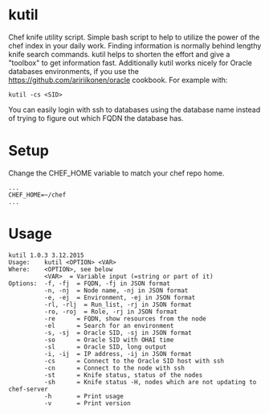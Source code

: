 # kutil
Chef knife utility script. Simple bash script to help to utilize the power of the chef index in your daily work. Finding information is normally behind lengthy knife search commands. kutil helps to shorten the effort and give a "toolbox" to get information fast. Additionally kutil works nicely for Oracle databases environments, if you use the https://github.com/aririikonen/oracle cookbook. For example with:

```
kutil -cs <SID>
```

You can easily login with ssh to databases using the database name instead of trying to figure out which FQDN the database has.

# Setup
Change the CHEF_HOME variable to match your chef repo home.

```
...
CHEF_HOME=~/chef
...
```

# Usage
```
kutil 1.0.3 3.12.2015
Usage:    kutil <OPTION> <VAR>
Where:    <OPTION>, see below
          <VAR>	 = Variable input (=string or part of it)
Options:  -f, -fj  = FQDN, -fj in JSON format
          -n, -nj  = Node name, -nj in JSON format
          -e, -ej  = Environment, -ej in JSON format
          -rl, -rlj  = Run_list, -rj in JSON format
          -ro, -roj  = Role, -rj in JSON format
          -re      = FQDN, show resources from the node
          -el      = Search for an environment
          -s, -sj  = Oracle SID, -sj in JSON format
          -so      = Oracle SID with OHAI time
          -sl      = Oracle SID, long output
          -i, -ij  = IP address, -ij in JSON format
          -cs      = Connect to the Oracle SID host with ssh
          -cn      = Connect to the node with ssh
          -st      = Knife status, status of the nodes
          -sh      = Knife status -H, nodes which are not updating to chef-server
          -h       = Print usage
          -v       = Print version
```
